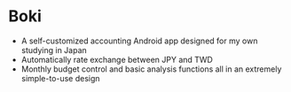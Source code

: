 # Boki
- A self-customized accounting Android app designed for my own studying in Japan
- Automatically rate exchange between JPY and TWD
- Monthly budget control and basic analysis functions all in an extremely simple-to-use design
